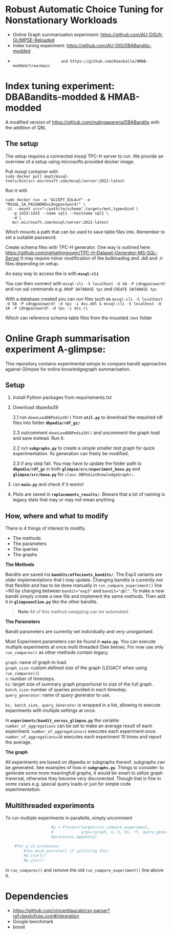 # Robust Automatic Choice Tuning for Nonstationary Workloads
- Online Graph summarisation experiment: https://github.com/AU-DIS/A-GLIMPSE-Reloaded
- Index tuning experiment: https://github.com/AU-DIS/DBABandits-modded
-                          and https://github.com/Koenkalle/HMAB-modded/tree/main


# Index tuning experiment: DBABandits-modded & HMAB-modded
A modified version of https://github.com/malingaperera/DBABandits with the addition of QBL


## The setup 
The setup requires a connected mssql TPC-H server to run. We provide an overview of a setup using microsofts provided docker image.

Pull mssql container with  
`sudo docker pull mopt/mssql-tools/bin/scr.microsoft.com/mssql/server:2022-latest`

Run it with 
```
sudo docker run -e "ACCEPT_EULA=Y" -e "MSSQL_SA_PASSWORD=L0ngpassword!" \
-it --mount src="~/path/to/schema",target=/mnt,type=bind \
   -p 1433:1433 --name sql1 --hostname sql1 \
   -d \
   mcr.microsoft.com/mssql/server:2022-latest
```

Which mounts a path that can be used to save table files into. Remember to set a suitable password.

Create schema files with TPC-H generator. One way is outlined here: https://github.com/nghiahhnguyen/TPC-H-Dataset-Generator-MS-SQL-Server It may require minor modification of the bulkloading and .ddl and .ri files depending on setup.

An easy way to access the is with **`mssql-cli`**

You can then connect with `mssql-cli -S localhost -U SA -P L0ngpassword!` and run sql commands e.g. `DROP DATABASE tpc` and `CREATE DATABASE tpc`

With a database created you can run files such as 
`mssql-cli -S localhost -U SA -P L0ngpassword! -d tpc -i dss.ddl & mssql-cli -S localhost -U SA -P L0ngpassword! -d tpc -i dss.ri`

Which can reference schema table files from the mounted `/mnt` folder

# Online Graph summarisation experiment A-glimpse:
This repository contains experimental setups to compare bandit approaches against Glimpse for online knowledgegraph summarisation.

## Setup

1. Install Python packages from requiriements.txt
2. Download dbpedia39 
    
    2.1 run `downLoadDBPedia39()` from **`util.py`** to download the requiried rdf files into folder **`dbpedia/rdf_gz/`**

    2.3 outcomment `downLoadDBPedia39()` and uncomment the graph load and save instead. Run it. 
    
    2.2 run **`subgraphs.py`** to create a simple smaller test graph for quick experimentation. Its generation can freely be modified.

    2.3 if any step fail. You may have to update the folder path to **`dbpedia/rdf_gz`** in both  **`glimpse/src/experiment_base.py`** and **`glimpse/src/base.py`** for `class DBPedia(KnowledgeGraph):`.

4. run **`main.py`** and check if it works! 

5. Plots are saved in **`replacements_results/`**. Beware that a lot of naming is legacy stats that may or may not mean anything.

## How, where and what to modify
There is 4 things of interest to modify.
* The methods
* The parameters
* The queries
* The graphs

**The Methods**

Bandits are saved ins **`bandits/effecients_bandits/`**.
The Exp3 variants are older implementations that I may update.
Changing bandits is currently not that flexible and has to be done manually in `run_compare_experiment()` line ~60 by changing between `bandit="exp3"` and `bandit="qbl"`. To make a new bandit simply create a new file and implement the same methods. Then add it in **`glimpseonline.py`** like the other bandits. 
> **Note** All of this method swapping can be automated. 

**The Parameters**

Bandit parameters are currently set individually and very unorganised. 

Most Experiment parameters can be found in **`main.py`**.
You can execute multiple experiments at once multi threaded (See below). For now use only `run_compares()` as other methods contain legacy.

`graph`: name of graph to load.\
`graph_size`: custom defined size of the graph (LEGACY when using `run_compares()`)\
`n`: number of timesteps.\
`ks`: target size of summary graph proportional to size of the full graph.\
`batch_size`: number of queries provided in each timestep.\
`query_generator`: name of query generator to use.

`ks, batch_size, query_Generator` is wrapped in a list, allowing to execute experiments with multiple settings at once.

In **`experiments/bandit_versus_glimpse.py`** the variable `number_of_aggregations` can be set to make an average result of each experiment. `number_of_aggregations=1` executes each experiment once. `number_of_aggregations=10` executes each experiment 10 times and report the average.

**The graph**

All experiments are based on dbpedia or subgraphs thereof.
subgraphs can be generated. See examples of how in **`subgraphs.py`**. Things to consider: to generate some more meaningfull graphs, it would be smart to utilize graph traversal, otherwise they become very disconected. Though that is fine in some cases e.g. special query loads or just for simple code experimentation. 



## Multithreaded experiments

To run multiple experiments in parallelle, simply uncomment
```Python
                    #p = Process(target=run_compare_experiment,
                    #            args=(graph, n, k, bs, rf, query_generator))
                    #processes.append(p)

    #for p in processes:
        #Too much parralell if splitting this
        #p.start()
        #p.join()
```
in `run_compares()` and remove the old `run_compare_experiment()` line above it.




# Dependencies
- https://github.com/vincentlaucsb/csv-parser?ref=bestofcpp.com#integration
- Google benchmark
- boost
